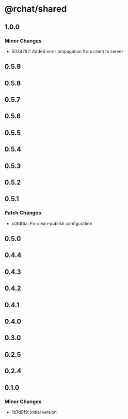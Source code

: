 # @rchat/shared

## 1.0.0

### Minor Changes

-   5034787: Added error propagation from client to server

## 0.5.9

## 0.5.8

## 0.5.7

## 0.5.6

## 0.5.5

## 0.5.4

## 0.5.3

## 0.5.2

## 0.5.1

### Patch Changes

-   c0fdf6a: Fix clean-publish configuration

## 0.5.0

## 0.4.4

## 0.4.3

## 0.4.2

## 0.4.1

## 0.4.0

## 0.3.0

## 0.2.5

## 0.2.4

## 0.1.0

### Minor Changes

-   1b7d0f9: Initial version
